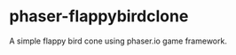 phaser-flappybirdclone
======================

A simple flappy bird cone using phaser.io game framework.
